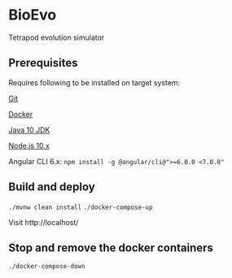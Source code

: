 # BioEvo

Tetrapod evolution simulator

## Prerequisites

Requires following to be installed on target system:

[Git](https://git-scm.com/downloads)

[Docker](https://docs.docker.com/install/)

[Java 10 JDK](http://www.oracle.com/technetwork/java/javase/downloads/index.html)

[Node.js 10.x](https://nodejs.org/en/)

Angular CLI 6.x:
`npm install -g @angular/cli@">=6.0.0 <7.0.0"`

## Build and deploy

`./mvnw clean install`
`./docker-compose-up`

Visit http://localhost/

## Stop and remove the docker containers

`./docker-compose-down`
